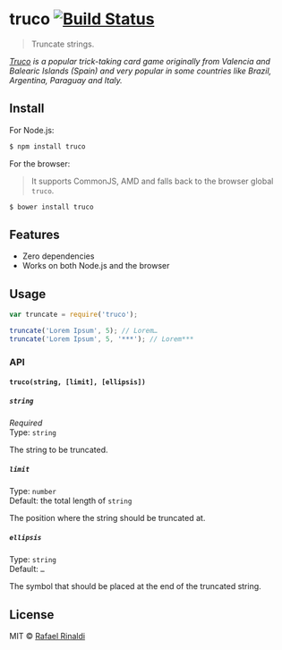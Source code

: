 # truco [![Build Status](https://travis-ci.org/rafaelrinaldi/truco.svg?branch=master)](https://travis-ci.org/rafaelrinaldi/truco)

> Truncate strings.

_[Truco](https://en.wikipedia.org/wiki/Truco) is a popular trick-taking card game originally from Valencia and Balearic Islands (Spain) and very popular in some countries like Brazil, Argentina, Paraguay and Italy._

## Install

For Node.js:

```sh
$ npm install truco
```

For the browser:

> It supports CommonJS, AMD and falls back to the browser global `truco`.

```sh
$ bower install truco
```

## Features

* Zero dependencies
* Works on both Node.js and the browser

## Usage

```javascript
var truncate = require('truco');

truncate('Lorem Ipsum', 5); // Lorem…
truncate('Lorem Ipsum', 5, '***'); // Lorem***
```

### API

#### `truco(string, [limit], [ellipsis])`

##### `string`

*Required*  
Type: `string`

The string to be truncated.

##### `limit`

Type: `number`  
Default: the total length of `string`

The position where the string should be truncated at.

##### `ellipsis`

Type: `string`  
Default: `…`

The symbol that should be placed at the end of the truncated string.

## License

MIT © [Rafael Rinaldi](http://rinaldi.io)
